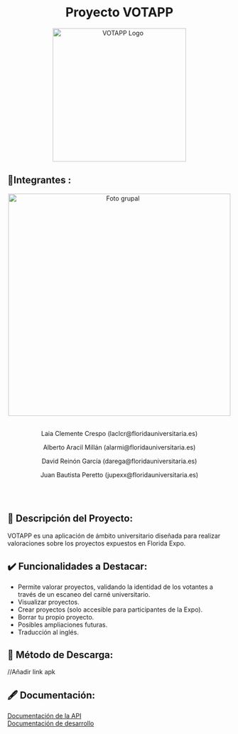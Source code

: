 <div align="center">
  <h1>Proyecto VOTAPP</h1>
  <img src="https://github.com/rsanzfloridauni/DAM2324_VotAPP/blob/main/logo/logo.png" width=300, height=300 alt="VOTAPP Logo"/>
</div>

## 🧍Integrantes :

<div align="center">
  <img src="https://github.com/rsanzfloridauni/DAM2324_VotAPP/blob/main/logo/FullSizeRender_VSCO.jpeg" width=500 alt="Foto grupal"/>
  <br><br>
  <p>Laia Clemente Crespo (laclcr@floridauniversitaria.es)</p>
  <p>Alberto Aracil Millán (alarmi@floridauniversitaria.es)</p>
<p>David Reinón García (darega@floridauniversitaria.es)</p>
<p>Juan Bautista Peretto (jupexx@floridauniversitaria.es)</p>
  <br><br>
</div>


## 📰 Descripción del Proyecto:
VOTAPP es una aplicación de ámbito universitario diseñada para realizar valoraciones sobre los proyectos expuestos en Florida Expo.

## ✔️ Funcionalidades a Destacar:
- Permite valorar proyectos, validando la identidad de los votantes a través de un escaneo del carné universitario.
- Visualizar proyectos.
- Crear proyectos (solo accesible para participantes de la Expo).
- Borrar tu propio proyecto.
- Posibles ampliaciones futuras.
- Traducción al inglés.

## 📲 Método de Descarga:
//Añadir link apk

## 🖋️ Documentación:
[Documentación de la API](https://github.com/rsanzfloridauni/DAM2324_VotAPP/tree/main/api/votAppAPI/doc)<br>
[Documentación de desarrollo](https://github.com/rsanzfloridauni/DAM2324_VotAPP/blob/main/sge/Documentación_Desarrollo_SW.pdf)

